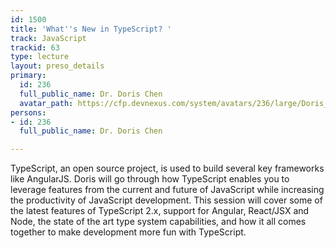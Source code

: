 ```yaml
---
id: 1500
title: 'What''s New in TypeScript? '
track: JavaScript
trackid: 63
type: lecture
layout: preso_details
primary:
  id: 236
  full_public_name: Dr. Doris Chen
  avatar_path: https://cfp.devnexus.com/system/avatars/236/large/Doris_pro_3.jpg?1509494248
persons:
- id: 236
  full_public_name: Dr. Doris Chen

---
```

TypeScript, an open source project, is used to build several key frameworks like AngularJS. Doris will go through how TypeScript enables you to leverage features from the current and future of JavaScript while increasing the productivity of JavaScript development. This session will cover some of the latest features of TypeScript 2.x, support for Angular, React/JSX and Node, the state of the art type system capabilities, and how it all comes together to make development more fun with TypeScript.